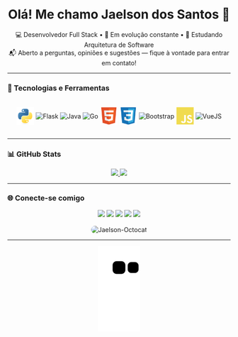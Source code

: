 <h1 align="center">Olá! Me chamo Jaelson dos Santos 👋</h1>

<p align="center">
  💻 Desenvolvedor Full Stack • 🔄 Em evolução constante • 🧠 Estudando Arquitetura de Software<br/>
  📬 Aberto a perguntas, opiniões e sugestões — fique à vontade para entrar em contato!
</p>

---

### 🧰 Tecnologias e Ferramentas

<div align="center" style="display: inline_block"><br>
  <img align="center" alt="Python" height="40" width="40" src="https://raw.githubusercontent.com/devicons/devicon/master/icons/python/python-original.svg">
  <img align="center" alt="Flask" height="40" width="40" src="https://img.icons8.com/ios/50/000000/flask.png">
  <img align="center" alt="Java" height="40" width="40" src="https://cdn.jsdelivr.net/gh/devicons/devicon/icons/java/java-original.svg">
  <img align="center" alt="Go" height="40" width="40" src="https://cdn.jsdelivr.net/gh/devicons/devicon/icons/go/go-original-wordmark.svg">
  <img align="center" alt="HTML5" height="40" width="40" src="https://raw.githubusercontent.com/devicons/devicon/master/icons/html5/html5-original.svg">
  <img align="center" alt="CSS3" height="40" width="40" src="https://raw.githubusercontent.com/devicons/devicon/master/icons/css3/css3-original.svg">
  <img align="center" alt="Bootstrap" height="40" width="40" src="https://cdn.jsdelivr.net/gh/devicons/devicon/icons/bootstrap/bootstrap-original.svg">
  <img align="center" alt="JavaScript" height="40" width="40" src="https://raw.githubusercontent.com/devicons/devicon/master/icons/javascript/javascript-plain.svg">
  <img align="center" alt="VueJS" height="40" width="40" src="https://user-images.githubusercontent.com/80257886/205443124-9dcbae04-e6df-4d38-a27e-3fd5815edf74.png">
</div>

<br/>

---

### 📊 GitHub Stats

<div align="center">
  <a href="https://github.com/jaelsonsantos1">
    <img height="180em" src="https://github-readme-stats.vercel.app/api?username=jaelsonsantos1&show_icons=true&theme=github_dark&include_all_commits=true&count_private=true"/>
    <img height="180em" src="https://github-readme-stats.vercel.app/api/top-langs/?username=jaelsonsantos1&layout=compact&langs_count=7&theme=github_dark"/>
  </a>
</div>

---

### 🌐 Conecte-se comigo

<div align="center">
  <a href="https://www.instagram.com/_Jaelson1/" target="_blank"><img src="https://img.shields.io/badge/-Instagram-%23E4405F?style=for-the-badge&logo=instagram&logoColor=white"></a>
  <a href="mailto:jaelsons860@gmail.com"><img src="https://img.shields.io/badge/Gmail-D14836?style=for-the-badge&logo=gmail&logoColor=white"></a>
  <a href="https://www.facebook.com/profile.php?id=100070680121924" target="_blank"><img src="https://img.shields.io/badge/Facebook-1877F2?style=for-the-badge&logo=facebook&logoColor=white"></a>
  <a href="https://www.linkedin.com/in/jaelsonsantos1" target="_blank"><img src="https://img.shields.io/badge/-LinkedIn-%230077B5?style=for-the-badge&logo=linkedin&logoColor=white"></a>
  <a href="https://t.me/jaelsonsantos1" target="_blank"><img src="https://img.shields.io/badge/Telegram-2CA5E0?style=for-the-badge&logo=telegram&logoColor=white"></a>
</div>

<br/>

<div align="center">
  <img alt="Jaelson-Octocat" height="180" src="https://cdn.discordapp.com/attachments/1105489740108673125/1144339302575259818/octal.png" style="border-radius: 20px;">
</div>

---

<!-- Substitua YOUR_USERNAME pelo seu nome de usuário para funcionar -->
<div align="center">
  <img src="https://github.com/jaelsonsantos1/jaelsonsantos1/blob/output/github-contribution-grid-snake.svg" alt="snake gif" />
</div>
